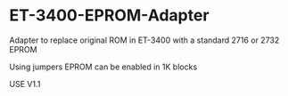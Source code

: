 # ET-3400-EPROM-Adapter

Adapter to replace original ROM in ET-3400 with a standard 2716 or 2732 EPROM

Using jumpers EPROM can be enabled in 1K blocks

USE V1.1

